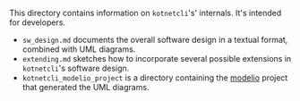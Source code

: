 This directory contains information on `kotnetcli`'s' internals. It's intended for developers.

- `sw_design.md` documents the overall software design in a textual format, combined with UML diagrams.
- `extending.md` sketches how to incorporate several possible extensions in `kotnetcli`'s software design.
- `kotnetcli_modelio_project` is a directory containing the [modelio](https://www.modelio.org/) project that generated the UML diagrams.
